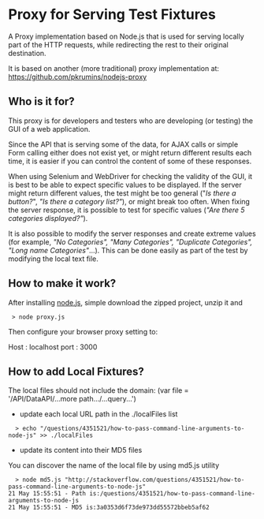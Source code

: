 Proxy for Serving Test Fixtures
=============================

A Proxy implementation based on Node.js that is used for serving locally part of the HTTP requests, while redirecting the rest to their original destination.

It is based on another (more traditional) proxy implementation at: https://github.com/pkrumins/nodejs-proxy

Who is it for?
--------------

This proxy is for developers and testers who are developing (or testing) the GUI of a web application.

Since the API that is serving some of the data, for AJAX calls or simple Form calling either does not exist yet, or might return different results each time, it is easier if you can control the content of some of these responses.

When using Selenium and WebDriver for checking the validity of the GUI, it is best to be able to expect specific values to be displayed. If the server might return different values, the test might be too general ("*Is there a button?*", *"Is there a category list?"*), or might break too often. When fixing the server response, it is possible to test for specific values (*"Are there 5 categories displayed?"*).

It is also possible to modify the server responses and create extreme values (for example, *"No Categories", "Many Categories", "Duplicate Categories", "Long name Categories"*...). This can be done easily as part of the test by modifying the local text file.

How to make it work?
--------------------

After installing [node.js], simple download the zipped project, unzip it and

```
 > node proxy.js
```

Then configure your browser proxy setting to:

Host : localhost
port : 3000


How to add Local Fixtures?
--------------------------


The local files should not include the domain:  (var file = '/API/DataAPI/...more path.../...query...')

- update each local URL path in the ./localFiles list 

```
  > echo "/questions/4351521/how-to-pass-command-line-arguments-to-node-js" >> ./localFiles
```

- update its content into their MD5 files 

You can discover the name of the local file by using md5.js utility

```
  > node md5.js "http://stackoverflow.com/questions/4351521/how-to-pass-command-line-arguments-to-node-js"
21 May 15:55:51 - Path is:/questions/4351521/how-to-pass-command-line-arguments-to-node-js
21 May 15:55:51 - MD5 is:3a0353d6f73de973dd55572bbeb5af62
```

[node.js]: http://http://nodejs.org//